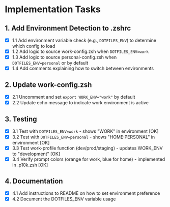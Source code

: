 # Implementation Tasks

## 1. Add Environment Detection to .zshrc
- [x] 1.1 Add environment variable check (e.g., `DOTFILES_ENV`) to determine which config to load
- [x] 1.2 Add logic to source work-config.zsh when `DOTFILES_ENV=work`
- [x] 1.3 Add logic to source personal-config.zsh when `DOTFILES_ENV=personal` or by default
- [x] 1.4 Add comments explaining how to switch between environments

## 2. Update work-config.zsh
- [x] 2.1 Uncomment and set `export WORK_ENV="work"` by default
- [x] 2.2 Update echo message to indicate work environment is active

## 3. Testing
- [x] 3.1 Test with `DOTFILES_ENV=work` - shows "WORK" in environment [OK]
- [x] 3.2 Test with `DOTFILES_ENV=personal` - shows "HOME:PERSONAL" in environment [OK]
- [x] 3.3 Test work-profile function (dev/prod/staging) - updates WORK_ENV to "development" [OK]
- [x] 3.4 Verify prompt colors (orange for work, blue for home) - implemented in .p10k.zsh [OK]

## 4. Documentation
- [x] 4.1 Add instructions to README on how to set environment preference
- [x] 4.2 Document the DOTFILES_ENV variable usage
